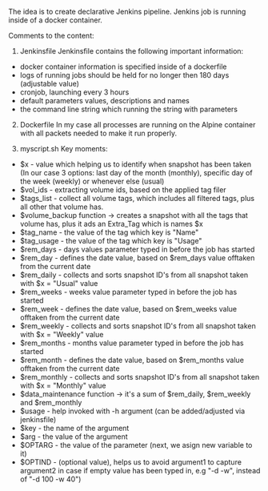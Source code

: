 The idea is to create declarative Jenkins pipeline. Jenkins job is running inside of a docker container.

Сomments to the content:

1. Jenkinsfile
Jenkinsfile contains the following important information:
- docker container information is specified inside of a dockerfile
- logs of running jobs should be held for no longer then 180 days (adjustable value)
- cronjob, launching every 3 hours
- default parameters values, descriptions and names
- the command line string which running the string with parameters

2. Dockerfile
In my case all processes are running on the Alpine container with all packets needed to make it run properly.

3. myscript.sh
Key moments:
-  $x - value which helping us to identify when snapshot has been taken (In our case 3 options:  last day of the month (monthly), specific day of the week (weekly) or whenever else (usual)
-  $vol_ids - extracting volume ids, based on the applied tag filer 
-  $tags_list - collect all volume tags, which includes all filtered tags, plus all other that volume has.
-  $volume_backup function -> creates a snapshot with all the tags that volume has, plus it ads an Extra_Tag which is names $x
-  $tag_name - the value of the tag which key is "Name"
-  $tag_usage - the value of  the tag which key is "Usage"
-  $rem_days - days values parameter typed in before the job has started
-  $rem_day - defines the date value, based on $rem_days value offtaken from the current date
-  $rem_daily - collects and sorts snapshot ID's from all snapshot taken with $x = "Usual" value
-  $rem_weeks - weeks value parameter typed in before the job has started
-  $rem_week - defines the date value, based on $rem_weeks value offtaken from the current date
-  $rem_weekly - collects and sorts snapshot ID's from all snapshot taken with $x = "Weekly" value
-  $rem_months - months value parameter typed in before the job has started
-  $rem_month - defines the date value, based on $rem_months value offtaken from the current date
-  $rem_monthly - collects and sorts snapshot ID's from all snapshot taken with $x = "Monthly" value
-  $data_maintenance function -> it's a sum of $rem_daily, $rem_weekly and $rem_monthly
-  $usage - help invoked with -h argument (can be added/adjusted via jenkinsfile)
-  $key - the name of the argument
-  $arg - the value of the argument
-  $OPTARG - the value of the parameter (next, we asign new variable to it)
-  $OPTIND - (optional value), helps us to avoid argument1 to capture argument2 in case if empty value has been typed in, e.g "-d -w", instead of "-d 100 -w 40")
